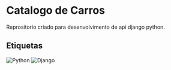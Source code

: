 
# Catalogo de Carros

Reprositorio criado para desenvolvimento de api django python.




## Etiquetas

![Python](https://img.shields.io/badge/python-%14354C.svg?style=for-the-badge&logo=python&logoColor=white)
![Django](https://img.shields.io/badge/Django-000000?style=for-the-badge&logo=django&logoColor=white)


